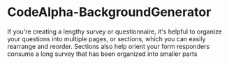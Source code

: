 # CodeAlpha-BackgroundGenerator
If you're creating a lengthy survey or questionnaire, it's helpful to organize your questions into multiple pages, or sections, which you can easily rearrange and reorder. Sections also help orient your form responders consume a long survey that has been organized into smaller parts
